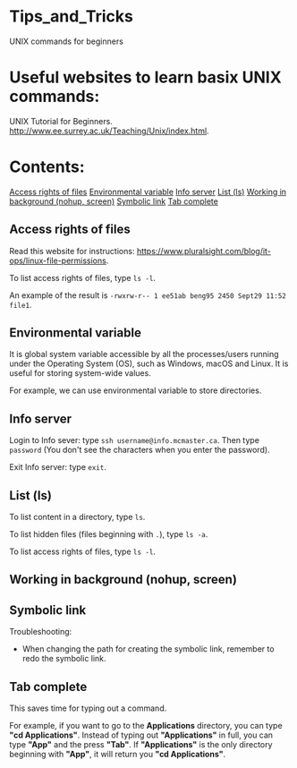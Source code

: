 # Tips_and_Tricks
UNIX commands for beginners

# Useful websites to learn basix UNIX commands:

UNIX Tutorial for Beginners. http://www.ee.surrey.ac.uk/Teaching/Unix/index.html. 

# Contents:
[Access rights of files](#access-rights-of-files)
[Environmental variable](#environmental-variable)
[Info server](#info-server)
[List (ls)](#list-ls)
[Working in background (nohup, screen)](#working-in-background-nohup-screen)
[Symbolic link](#symbolic-link)
[Tab complete](#tab-complete)

## Access rights of files
Read this website for instructions: https://www.pluralsight.com/blog/it-ops/linux-file-permissions.

To list access rights of files, type ``ls -l``. 

An example of the result is ``-rwxrw-r-- 1 ee51ab beng95 2450 Sept29 11:52 file1``. 

## Environmental variable
It is global system variable accessible by all the processes/users running under the Operating System (OS), such as Windows, macOS and Linux. It is useful for storing system-wide values.

For example, we can use environmental variable to store directories. 

## Info server
Login to Info sever: type ``ssh username@info.mcmaster.ca``. Then type ``password`` (You don't see the characters when you enter the password). 

Exit Info server: type ``exit``.

## List (ls)
To list content in a directory, type ``ls``.

To list hidden files (files beginning with ``.``), type ``ls -a``. 

To list access rights of files, type ``ls -l``. 

## Working in background (nohup, screen)

## Symbolic link

Troubleshooting: 

- When changing the path for creating the symbolic link, remember to redo the symbolic link. 

## Tab complete
This saves time for typing out a command. 

For example, if you want to go to the **Applications** directory, you can type **"cd Applications"**. Instead of typing out **"Applications"** in full, you can type **"App"** and the press **"Tab"**. If **"Applications"** is the only directory beginning with **"App"**, it will return you **"cd Applications"**. 

